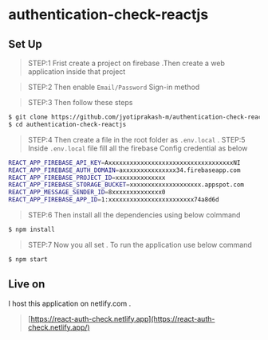 # authentication-check-reactjs

## Set Up

> STEP:1 Frist create a project on firebase .Then create a web application inside that project

> STEP:2 Then enable `Email/Password` Sign-in method

> STEP:3 Then follow these steps

```sh
$ git clone https://github.com/jyotiprakash-m/authentication-check-reactjs
$ cd authentication-check-reactjs
```
> STEP:4 Then create a file in the root folder as `.env.local` .
> STEP:5 Inside `.env.local` file fill all the firebase Config credential as below

```sh
REACT_APP_FIREBASE_API_KEY=AxxxxxxxxxxxxxxxxxxxxxxxxxxxxxxxxxxxNI
REACT_APP_FIREBASE_AUTH_DOMAIN=axxxxxxxxxxxxxxx34.firebaseapp.com
REACT_APP_FIREBASE_PROJECT_ID=xxxxxxxxxxxxxx
REACT_APP_FIREBASE_STORAGE_BUCKET=xxxxxxxxxxxxxxxxxxxx.appspot.com
REACT_APP_MESSAGE_SENDER_ID=8xxxxxxxxxxxxxx0
REACT_APP_FIREBASE_APP_ID=1:xxxxxxxxxxxxxxxxxxxxxxxx74a8d6d

```
> STEP:6 Then install all the dependencies using below colmmand

```sh
$ npm install 

```
> STEP:7 Now you all set . To run the application use below command

```sh
$ npm start

```
## Live on
I host this application on netlify.com .

> [https://react-auth-check.netlify.app](https://react-auth-check.netlify.app/)




